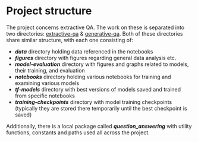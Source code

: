 # Project structure

The project concerns extractive QA. The work on these is separated into two directories: [extractive-qa](./../extractive-qa) & [generative-qa](./../generative-qa). 
Both of these directories share similar structure, with each one consisting of:
* ***data*** directory holding data referenced in the notebooks
* ***figures*** directory with figures regarding general data analysis etc.
* ***model-evaluation*** directory with figures and graphs related to models, their training, and evaluation
* ***notebooks*** directory holding various notebooks for training and examining various models
* ***tf-models*** directory with best versions of models saved and trained from specific notebooks
* ***training-checkpoints*** directory with model training checkpoints (typically they are stored there temporarily until the best checkpoint is saved)

Additionally, there is a local package called ***question_answering*** with utility functions, constants and paths used all across the project. 